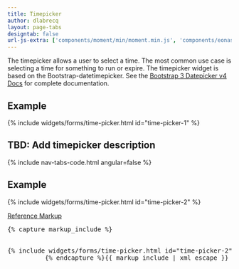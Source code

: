 ```yaml
---
title: Timepicker
author: dlabrecq
layout: page-tabs
designtab: false
url-js-extra: ['components/moment/min/moment.min.js', 'components/eonasdan-bootstrap-datetimepicker/src/js/bootstrap-datetimepicker.js']
---
```

<div class="tab-content">
  <div role="tabpanel" class="tab-pane active" id="overview">
    <p>The timepicker allows a user to select a time. The most common use case is selecting a time for something to run
    or expire. The timepicker widget is based on the Bootstrap-datetimepicker. See the
    <a href="http://eonasdan.github.io/bootstrap-datetimepicker/#bootstrap-3-datepicker-v4-docs">Bootstrap 3 Datepicker v4 Docs</a>
    for complete documentation.</p>
    <h2 id="example-overview-1">Example</h2>
    <div class="example">
      <div class="row">
        <div class="col-md-5">
          <div class="example-pf">
            {% include widgets/forms/time-picker.html id="time-picker-1" %}
          </div>
        </div>
      </div>
    </div>
  </div>
  <div role="tabpanel" class="tab-pane" id="design">
    <h2>TBD: Add timepicker description</h2>
    <div class="row">
      <div class="col-md-7 col-lg-5">
      </div>
      <div class="col-md-5 col-lg-7">
      </div>
    </div>
  </div>
  <div role="tabpanel" class="tab-pane" id="code">
    {% include nav-tabs-code.html angular=false %}
    <div class="tab-content">
      <h2 id="example-code-1">Example</h2>
      <div role="tabpanel" class="tab-pane nested active" id="html-css">
        <div class="example">
          <div class="row">
            <div class="col-md-5">
              <div class="example-pf">
                {% include widgets/forms/time-picker.html id="time-picker-2" %}
              </div>
            </div>
          </div>
        </div>
        <p class="reference-markup"><a class="collapse-toggle" data-toggle="collapse" aria-expanded="true" aria-controls="markup-1" href="#markup-1">Reference Markup</a></p>
        <div class="collapse in" id="markup-1">
          <pre class="prettyprint">{% capture markup_include %}
<script src="components/eonasdan-bootstrap-datetimepicker/src/js/bootstrap-datetimepicker.js"></script>
<script src="components/moment/min/moment.min.js"></script>
{% include widgets/forms/time-picker.html id="time-picker-2" %}
          {% endcapture %}{{ markup_include | xml_escape }}</pre>
        </div>
      </div>
    </div>
  </div>
</div>
